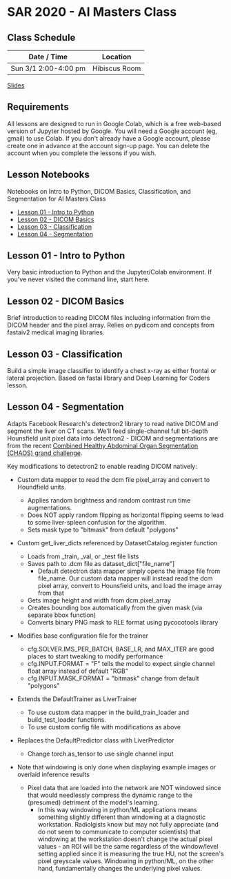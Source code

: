 # SAR 2020 - AI Masters Class


## Class Schedule

| Date / Time | Location|
| --- | --- |
| Sun 3/1 2:00-4:00 pm | Hibiscus Room |

[Slides](https://docs.google.com/presentation/d/1rO1IV9C1ODctDSXlQ6qV08uS0hQCAlJf0vpNumpw0gk/edit?usp=sharing)


## Requirements

All lessons are designed to run in Google Colab, which is a free web-based version of Jupyter hosted by Google. You will need a Google account (eg, gmail) to use Colab. If you don't already have a Google account, please create one in advance at the account sign-up page. You can delete the account when you complete the lessons if you wish.

## Lesson Notebooks


Notebooks on Intro to Python, DICOM Basics, Classification, and Segmentation for AI Masters Class
- [Lesson 01 - Intro to Python](https://colab.research.google.com/github/twloehfelm/SAR2020/blob/master/01%20-%20Intro_to_Jupyter.ipynb)
- [Lesson 02 - DICOM Basics](https://colab.research.google.com/github/twloehfelm/SAR2020/blob/master/02%20-%20DICOM_Basics.ipynb)
- [Lesson 03 - Classification](https://colab.research.google.com/github/twloehfelm/SAR2020/blob/master/03%20-%20Image_Classifier.ipynb)
- [Lesson 04 - Segmentation](https://colab.research.google.com/github/twloehfelm/SAR2020/blob/master/04%20-%20Segmentation.ipynb)

## Lesson 01 - Intro to Python
Very basic introduction to Python and the Jupyter/Colab environment. If you've never visited the command line, start here.

## Lesson 02 - DICOM Basics
Brief introduction to reading DICOM files including information from the DICOM header and the pixel array.
Relies on pydicom and concepts from fastaiv2 medical imaging libraries.

## Lesson 03 - Classification
Build a simple image classifier to identify a chest x-ray as either frontal or lateral projection.
Based on fastai library and Deep Learning for Coders lesson.

## Lesson 04 - Segmentation
Adapts Facebook Research's detectron2 library to read native DICOM and segment the liver on CT scans. We'll feed single-channel full bit-depth Hounsfield unit pixel data into detectron2 - DICOM and segmentations are from the recent [Combined Healthy Abdominal Organ Segmentation (CHAOS) grand challenge](https://chaos.grand-challenge.org/Combined_Healthy_Abdominal_Organ_Segmentation/).
 
Key modifications to detectron2 to enable reading DICOM natively:
- Custom data mapper to read the dcm file pixel_array and convert to Houndfield units.
   - Applies random brightness and random contrast run time augmentations.
   - Does NOT apply random flipping as horizontal flipping seems to lead to some liver-spleen confusion for the algorithm.
   - Sets mask type to "bitmask" from default "polygons"
- Custom get_liver_dicts referenced by DatasetCatalog.register function
  - Loads from _train, _val, or _test file lists
  - Saves path to .dcm file as dataset_dict["file_name"]
    - Default detectron data mapper simply opens the image file from file_name. Our custom data mapper will instead read the dcm pixel array, convert to Hounsfield units, and load the image array from that
  - Gets image height and width from dcm.pixel_array
  - Creates bounding box automatically from the given mask (via separate bbox function)
  - Converts binary PNG mask to RLE format using pycocotools library
- Modifies base configuration file for the trainer
  - cfg.SOLVER.IMS_PER_BATCH, BASE_LR, and MAX_ITER are good places to start tweaking to modify performance
  - cfg.INPUT.FORMAT = "F" tells the model to expect single channel float array instead of default "RGB"
  - cfg.INPUT.MASK_FORMAT = "bitmask" change from default "polygons"
- Extends the DefaultTrainer as LiverTrainer
  - To use custom data mapper in the build_train_loader and build_test_loader functions.
  - To use custom config file with modifications as above
- Replaces the DefaultPredictor class with LiverPredictor
  - Change torch.as_tensor to use single channel input

- Note that windowing is only done when displaying example images or overlaid inference results
  - Pixel data that are loaded into the network are NOT windowed since that would needlessly compress the dynamic range to the (presumed) detriment of the model's learning.
    - In this way windowing in python/ML applications means something slightly different than windowing at a diagnostic workstation. Radiolgists know but may not fully appreciate (and do not seem to communicate to computer scientists) that windowing at the workstation doesn't change the actual pixel values - an ROI will be the same regardless of the window/level setting applied since it is measuring the true HU, not the screen's pixel greyscale values. Windowing in python/ML, on the other hand, fundamentally changes the underlying pixel values.



